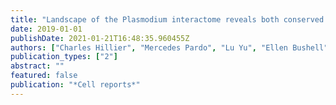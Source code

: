 ```yaml
---
title: "Landscape of the Plasmodium interactome reveals both conserved and species-specific functionality"
date: 2019-01-01
publishDate: 2021-01-21T16:48:35.960455Z
authors: ["Charles Hillier", "Mercedes Pardo", "Lu Yu", "Ellen Bushell", "Theo Sanderson", "Tom Metcalf", "Colin Herd", "Burcu Anar", "Julian C Rayner", "Oliver Billker", " others"]
publication_types: ["2"]
abstract: ""
featured: false
publication: "*Cell reports*"
---
```


